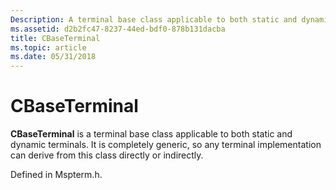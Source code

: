 ```yaml
---
Description: A terminal base class applicable to both static and dynamic terminals.
ms.assetid: d2b2fc47-8237-44ed-bdf0-878b131dacba
title: CBaseTerminal
ms.topic: article
ms.date: 05/31/2018
---
```


# CBaseTerminal

**CBaseTerminal** is a terminal base class applicable to both static and dynamic terminals. It is completely generic, so any terminal implementation can derive from this class directly or indirectly.

Defined in Mspterm.h.

 

 



